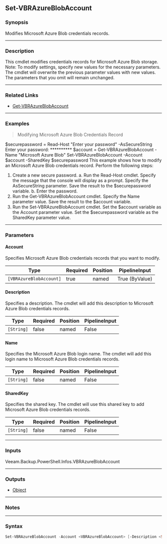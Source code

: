 Set-VBRAzureBlobAccount
-----------------------

### Synopsis
Modifies Microsoft Azure Blob credentials records.

---

### Description

This cmdlet modifies credentials records for Microsoft Azure Blob storage.
Note: To modify settings, specify new values for the necessary parameters. The cmdlet will overwrite the previous parameter values with new values. The parameters that you omit will remain unchanged.

---

### Related Links
* [Get-VBRAzureBlobAccount](Get-VBRAzureBlobAccount)

---

### Examples
> Modifying Microsoft Azure Blob Credentials Record

$securepassword = Read-Host "Enter your password" -AsSecureString
Enter your password: **********
$account = Get-VBRAzureBlobAccount -Name "Microsoft Azure Blob"
Set-VBRAzureBlobAccount -Account $account -SharedKey $securepassword
This example shows how to modify an Microsoft Azure Blob credentials record.
Perform the following steps:
1. Create a new secure password.
a. Run the Read-Host cmdlet. Specify the message that the console will display as a prompt. Specify the AsSecureString parameter. Save the result to the $securepassword variable.
b. Enter the password.
2. Run the Get-VBRAzureBlobAccount cmdlet. Specify the Name parameter value. Save the result to the $account variable.
3. Run the Set-VBRAzureBlobAccount cmdlet. Set the $account variable as the Account parameter value. Set the $securepassword variable as the SharedKey parameter value.

---

### Parameters
#### **Account**
Specifies Microsoft Azure Blob credentials records that you want to modify.

|Type                   |Required|Position|PipelineInput |
|-----------------------|--------|--------|--------------|
|`[VBRAzureBlobAccount]`|true    |named   |True (ByValue)|

#### **Description**
Specifies a description. The cmdlet will add this description to Microsoft Azure Blob credentials records.

|Type      |Required|Position|PipelineInput|
|----------|--------|--------|-------------|
|`[String]`|false   |named   |False        |

#### **Name**
Specifies the Microsoft Azure Blob login name. The cmdlet will add this login name to Microsoft Azure Blob credentials records.

|Type      |Required|Position|PipelineInput|
|----------|--------|--------|-------------|
|`[String]`|false   |named   |False        |

#### **SharedKey**
Specifies the shared key. The cmdlet will use this shared key to add Microsoft Azure Blob credentials records.

|Type      |Required|Position|PipelineInput|
|----------|--------|--------|-------------|
|`[String]`|false   |named   |False        |

---

### Inputs
Veeam.Backup.PowerShell.Infos.VBRAzureBlobAccount

---

### Outputs
* [Object](https://learn.microsoft.com/en-us/dotnet/api/System.Object)

---

### Notes

---

### Syntax
```PowerShell
Set-VBRAzureBlobAccount -Account <VBRAzureBlobAccount> [-Description <String>] [-Name <String>] [-SharedKey <String>] [<CommonParameters>]
```
